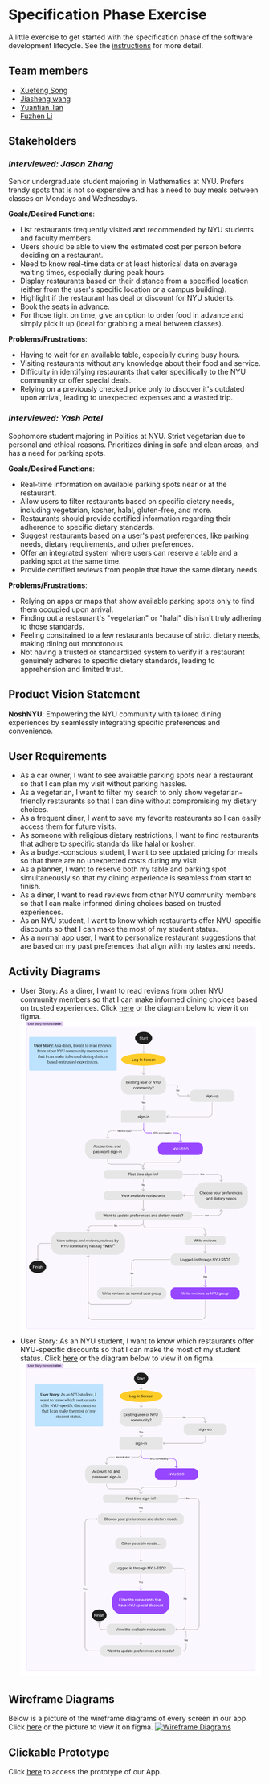 # Specification Phase Exercise

A little exercise to get started with the specification phase of the software development lifecycle. See the [instructions](instructions.md) for more detail.

## Team members

- [Xuefeng Song](https://github.com/wowwowooo)
- [Jiasheng wang](https://github.com/isomorphismss)
- [Yuantian Tan](https://github.com/AsukaTan)
- [Fuzhen Li](https://github.com/fzfzlfz)

## Stakeholders

### *Interviewed: Jason Zhang*
Senior undergraduate student majoring in Mathematics at NYU. Prefers trendy spots that is not so expensive and has a need to buy meals between classes on Mondays and Wednesdays.

**Goals/Desired Functions**: 
- List restaurants frequently visited and recommended by NYU students and faculty members.
- Users should be able to view the estimated cost per person before deciding on a restaurant.
- Need to know real-time data or at least historical data on average waiting times, especially during peak hours.
- Display restaurants based on their distance from a specified location (either from the user's specific location or a campus building).
- Highlight if the restaurant has deal or discount for NYU students.
- Book the seats in advance.
- For those tight on time, give an option to order food in advance and simply pick it up (ideal for grabbing a meal between classes).

**Problems/Frustrations**: 
- Having to wait for an available table, especially during busy hours.
- Visiting restaurants without any knowledge about their food and service.
- Difficulty in identifying restaurants that cater specifically to the NYU community or offer special deals.
- Relying on a previously checked price only to discover it's outdated upon arrival, leading to unexpected expenses and a wasted trip.

### *Interviewed: Yash Patel*
Sophomore student majoring in Politics at NYU. Strict vegetarian due to personal and ethical reasons. Prioritizes dining in safe and clean areas, and has a need for parking spots.

**Goals/Desired Functions**: 
- Real-time information on available parking spots near or at the restaurant.
- Allow users to filter restaurants based on specific dietary needs, including vegetarian, kosher, halal, gluten-free, and more.
- Restaurants should provide certified information regarding their adherence to specific dietary standards.
- Suggest restaurants based on a user's past preferences, like parking needs, dietary requirements, and other preferences.
- Offer an integrated system where users can reserve a table and a parking spot at the same time.
- Provide certified reviews from people that have the same dietary needs.

**Problems/Frustrations**: 
- Relying on apps or maps that show available parking spots only to find them occupied upon arrival.
- Finding out a restaurant's "vegetarian" or "halal" dish isn't truly adhering to those standards.
- Feeling constrained to a few restaurants because of strict dietary needs, making dining out monotonous.
- Not having a trusted or standardized system to verify if a restaurant genuinely adheres to specific dietary standards, leading to apprehension and limited trust.


## Product Vision Statement

**NoshNYU**: Empowering the NYU community with tailored dining experiences by seamlessly integrating specific preferences and convenience.

## User Requirements

- As a car owner, I want to see available parking spots near a restaurant so that I can plan my visit without parking hassles.
- As a vegetarian, I want to filter my search to only show vegetarian-friendly restaurants so that I can dine without compromising my dietary choices.
- As a frequent diner, I want to save my favorite restaurants so I can easily access them for future visits.
- As someone with religious dietary restrictions, I want to find restaurants that adhere to specific standards like halal or kosher.
- As a budget-conscious student, I want to see updated pricing for meals so that there are no unexpected costs during my visit.
- As a planner, I want to reserve both my table and parking spot simultaneously so that my dining experience is seamless from start to finish.
- As a diner, I want to read reviews from other NYU community members so that I can make informed dining choices based on trusted experiences.
- As an NYU student, I want to know which restaurants offer NYU-specific discounts so that I can make the most of my student status.
- As a normal app user, I want to personalize restaurant suggestions that are based on my past preferences that align with my tastes and needs.

## Activity Diagrams
- User Story: As a diner, I want to read reviews from other NYU community members so that I can make informed dining choices based on trusted experiences. Click <a href="https://www.figma.com/file/uFG9xNM2S3cu7MSWAnG6lJ/UML-activity-diagram-for-NYU-reviews?type=whiteboard&node-id=0%3A1&t=Yuoa7Uj9rnk3J2tt-1">here</a> or the diagram below to view it on figma.
<a href="https://www.figma.com/file/uFG9xNM2S3cu7MSWAnG6lJ/UML-activity-diagram-for-NYU-reviews?type=whiteboard&node-id=0%3A1&t=Yuoa7Uj9rnk3J2tt-1"><img src="./Source/UML1.png" alt="Activity Diagram for User Story 8"></a>
- User Story: As an NYU student, I want to know which restaurants offer NYU-specific discounts so that I can make the most of my student status. Click <a href="https://www.figma.com/file/z7R5gxOJGUWRotY6gtpOmU/UML-activity-diagram-for-NYU-discounts?type=whiteboard&node-id=603%3A139&t=C1OaRoQZQiM0J2kh-1">here</a> or the diagram below to view it on figma.
<a href="https://www.figma.com/file/z7R5gxOJGUWRotY6gtpOmU/UML-activity-diagram-for-NYU-discounts?type=whiteboard&node-id=603%3A139&t=C1OaRoQZQiM0J2kh-1"><img src="./Source/UML2.png" alt="Activity Diagram for User Story 9"></a>

## Wireframe Diagrams
Below is a picture of the wireframe diagrams of every screen in our app. Click <a href="https://www.figma.com/file/vNtaUtk53E609hrjW4FPfL/Wireframe-of-my-App-2.0?type=design&node-id=0%3A1&mode=design&t=RQ6TCF9YoN7PZxAU-1">here</a> or the picture to view it on figma.
<a href="https://www.figma.com/file/vNtaUtk53E609hrjW4FPfL/Wireframe-of-my-App-2.0?type=design&node-id=0%3A1&mode=design&t=RQ6TCF9YoN7PZxAU-1"><img src="./Source/Wireframes.png" alt="Wireframe Diagrams"></a>

## Clickable Prototype
Click <a href="https://www.figma.com/proto/OBs5YXrqtPhTSkXSh43Ojn/Prototype-of-my-App?page-id=0%3A1&type=design&node-id=1-2&viewport=99%2C242%2C0.09&t=hJlGjHCLo3NdZ0mN-1&scaling=scale-down&starting-point-node-id=1%3A2&mode=design">here</a> to access the prototype of our App.
